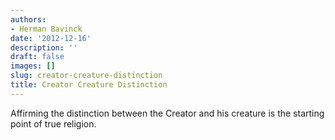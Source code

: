 ```yaml
---
authors:
- Herman Bavinck
date: '2012-12-16'
description: ''
draft: false
images: []
slug: creator-creature-distinction
title: Creator Creature Distinction
---
```


Affirming the distinction between the Creator and his creature is the starting point of true religion.